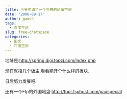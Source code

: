 ```yaml
---
title: 今天申请了一个免费的论坛空间
date: '2006-09-17'
author: gaoch
tags:
  - 百度空间
slug: free-chatspace
categories:
  - 旧文
  - 百度空间
---
```


地址是:http://spring.digi.topzj.com/index.php

现在就招几个版主,看看能开个什么样的板块.

日后努力发展吧.

还有一个Ftp的外国地盘:http://four.fsphost.com/gaospecial
